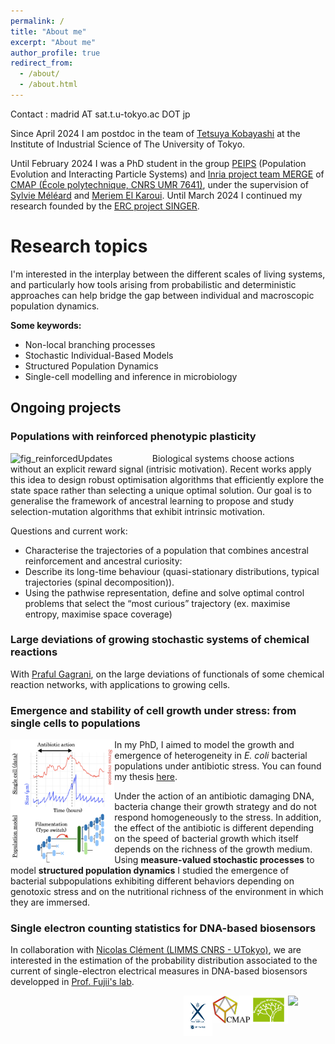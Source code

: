 ```yaml
---
permalink: /
title: "About me"
excerpt: "About me"
author_profile: true
redirect_from: 
  - /about/
  - /about.html
---
```


Contact : madrid AT sat.t.u-tokyo.ac DOT jp

Since April 2024 I am postdoc in the team of [Tetsuya Kobayashi](https://research.crmind.net/) at the Institute of Industrial Science of The University of Tokyo.

Until February 2024 I was a PhD student in the group [PEIPS](https://cmap.ip-paris.fr/en/research/probability/peips) (Population Evolution and Interacting Particle Systems) and [Inria project team MERGE](https://cmap.ip-paris.fr/en/research/probability/merge) of [CMAP (École polytechnique, CNRS UMR 7641)](https://cmap.ip-paris.fr), under the supervision of [Sylvie Méléard](https://sites.google.com/view/sylvie-meleard/accueil) and [Meriem El Karoui](http://www.elkarouilab.fr/). Until March 2024 I continued my research founded by the [ERC project SINGER](https://www.ip-paris.fr/erc-singer-stochastic-dynamics-single-cells-growth-emergence-and-resistance). 

# Research topics

I'm interested in the interplay between the different scales of living systems, and particularly how tools arising from probabilistic and deterministic approaches can help bridge the gap between individual and macroscopic population dynamics.

**Some keywords:**
* Non-local branching processes
* Stochastic Individual-Based Models
* Structured Population Dynamics
* Single-cell modelling and inference in microbiology

## Ongoing projects

### Populations with reinforced phenotypic plasticity
<img align="left" width="45%" alt="fig_reinforcedUpdates" src="https://github.com/user-attachments/assets/d085fcda-7c9b-4dea-a0df-4816503b93c9" />

Biological systems choose actions without an explicit reward signal (intrisic motivation). 
Recent works apply this idea to design robust optimisation algorithms that efficiently explore the state space rather than selecting a unique optimal solution. 
Our goal is to generalise the framework of ancestral learning to propose and study selection-mutation algorithms that exhibit intrinsic motivation.

Questions and current work:
* Characterise the trajectories of a population that combines ancestral reinforcement and ancestral curiosity:
* Describe its long-time behaviour (quasi-stationary distributions, typical trajectories (spinal decomposition)).
* Using the pathwise representation, define and solve optimal control problems that select the “most curious” trajectory (ex. maximise entropy, maximise space coverage)

### Large deviations of growing stochastic systems of chemical reactions
With [Praful Gagrani](https://www.prafulgagrani.com), on the large deviations of functionals of some chemical reaction networks, with applications to growing cells.


### Emergence and stability of cell growth under stress: from single cells to populations
<img align="left" width="33%" src="/images/fig_ecoligrowth.png">

In my PhD, I aimed to model the growth and emergence of heterogeneity in *E. coli* bacterial populations under antibiotic stress. You can found my thesis [here](/files/Manuscrit_2depot.pdf).

Under the action of an antibiotic damaging DNA, bacteria change their growth strategy and do not respond homogeneously to the stress. In addition, the effect of the antibiotic is different depending on the speed of bacterial growth which itself depends on the richness of the growth medium. Using **measure-valued stochastic processes** to model **structured population dynamics** I studied the emergence of bacterial subpopulations exhibiting different behaviors depending on genotoxic stress and on the nutritional richness of the environment in which they are immersed.

### Single electron counting statistics for DNA-based biosensors
In collaboration with [Nicolas Clément (LIMMS CNRS - UTokyo)](https://limms-tokyo.org), we are interested in the estimation of the probability distribution associated to the current of single-electron electrical measures in DNA-based biosensors developped in [Prof. Fujii's lab](http://www.microfluidics.iis.u-tokyo.ac.jp/). 


<a href="https://www.ip-paris.fr/erc-singer-stochastic-dynamics-single-cells-growth-emergence-and-resistance"><img align="right" width="12%" src="https://www.ip-paris.fr/sites/default/files/pages/images/logo-EU%5B43%5D.png"></a>
<a href="http://www.cmap.polytechnique.fr/chaire-mmb/"><img align="right" width="12%" src="/images/LogoMMB.jpeg"></a>
<a href="https://portail.polytechnique.edu/cmap/en/cmap-website"><img align="right" width="12%" src="/images/logo-cmap_a_cote.jpeg"></a>
<a href="https://www.polytechnique.edu/"><img align="right" width="9%" src="/images/logo_x.png"></a>
